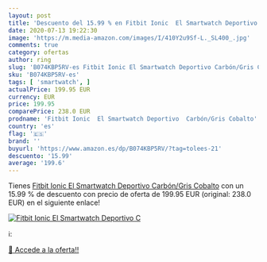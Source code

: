 ```yaml
---
layout: post
title: 'Descuento del 15.99 % en Fitbit Ionic  El Smartwatch Deportivo  C'
date: 2020-07-13 19:22:30
image: 'https://m.media-amazon.com/images/I/410Y2u9Sf-L._SL400_.jpg'
comments: true
category: ofertas
author: ring
slug: 'B074KBP5RV-es Fitbit Ionic El Smartwatch Deportivo Carbón/Gris Cobalto'
sku: 'B074KBP5RV-es'
tags: [ 'smartwatch', ]
actualPrice: 199.95 EUR
currency: EUR
price: 199.95
comparePrice: 238.0 EUR
prodname: 'Fitbit Ionic  El Smartwatch Deportivo  Carbón/Gris Cobalto'
country: 'es'
flag: '🇪🇸'
brand: ''
buyurl: 'https://www.amazon.es/dp/B074KBP5RV/?tag=tolees-21'
descuento: '15.99'
average: '199.6'
---
```


Tienes [Fitbit Ionic  El Smartwatch Deportivo  Carbón/Gris Cobalto](https://www.amazon.es/dp/B074KBP5RV/?tag=tolees-21) con un 15.99 % de descuento con precio de oferta de 199.95 EUR (original: 238.0 EUR) en el siguiente enlace!

[![Fitbit Ionic  El Smartwatch Deportivo  C](https://m.media-amazon.com/images/I/410Y2u9Sf-L._SL400_.jpg)](https://www.amazon.es/dp/B074KBP5RV/?tag=tolees-21)

ℹ️:


[🛒 Accede a la oferta!!](https://www.amazon.es/dp/B074KBP5RV/?tag=tolees-21)
